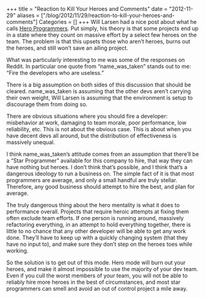 +++
title = "Reaction to Kill Your Heroes and Comments"
date = "2012-11-29"
aliases = ["/blog/2012/11/29/reaction-to-kill-your-heroes-and-comments"]
Categories = []
+++
Will Larsen had a nice post about what he calls [Hero Programmers](http://lethain.com/doing-it-harder-and-hero-programming/). Put simply, his theory is that some projects end up in a state where they count on massive effort by a select few heroes on the team. The problem is that this upsets those who aren’t heroes, burns out the heroes, and still won’t save an ailing project.

What was particularly interesting to me was some of the responses on Reddit. In particular one quote from “name_was_taken” stands out to me: “Fire the developers who are useless.”

There is a big assumption on both sides of this discussion that should be cleared. name_was_taken is assuming that the other devs aren’t carrying their own weight, Will Larsen is assuming that the environment is setup to discourage them from doing so.

There are obvious situations where you should fire a developer: misbehavior at work, damaging to team morale, poor performance, low reliability, etc. This is not about the obvious case. This is about when you have decent devs all around, but the distribution of effectiveness is massively unequal.

I think name_was_taken’s attitude comes from an assumption that there’ll be a “Star Programmer” available for this company to hire, that way they can have nothing but heroes. I don’t think that’s possible, and I think that’s a dangerous ideology to run a business on. The simple fact of it is that most programmers are average, and only a small handful are truly stellar. Therefore, any good business should attempt to hire the best, and plan for average.

The truly dangerous thing about the hero mentality is what it does to performance overall. Projects that require heroic attempts at fixing them often exclude team efforts. If one person is running around, massively refactoring everything, in an attempt to hold everything together, there is little to no chance that any other developer will be able to get any work done. They’ll have to keep up with a quickly changing system (that they have no input to), and make sure they don’t step on the heroes toes while working.

So the solution is to get out of this mode. Hero mode will burn out your heroes, and make it almost impossible to use the majority of your dev team. Even if you cull the worst members of your team, you will not be able to reliably hire more heroes in the best of circumstances, and most star programmers can smell and avoid an out of control project a mile away.
